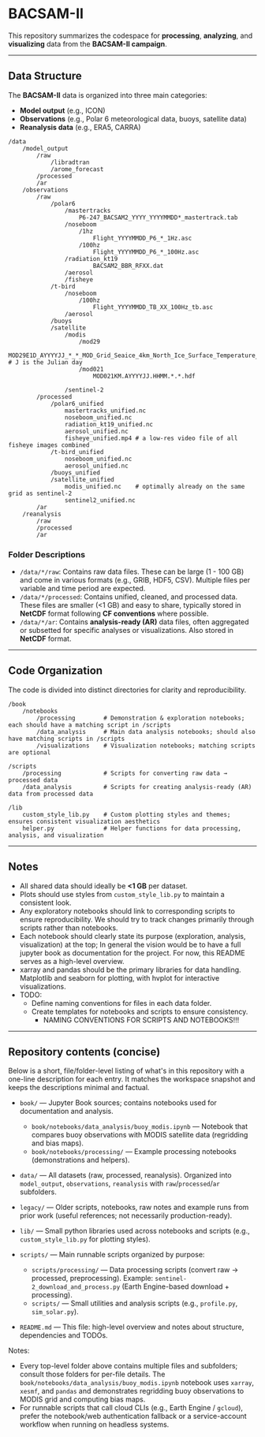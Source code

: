 # BACSAM-II

This repository summarizes the codespace for **processing**, **analyzing**, and **visualizing** data from the **BACSAM-II campaign**.

---

## Data Structure

The **BACSAM-II** data is organized into three main categories:

- **Model output** (e.g., ICON)
- **Observations** (e.g., Polar 6 meteorological data, buoys, satellite data)
- **Reanalysis data** (e.g., ERA5, CARRA)

```
/data
    /model_output
        /raw
            /libradtran
            /arome_forecast
        /processed
        /ar
    /observations
        /raw
            /polar6
                /mastertracks
                    P6-247_BACSAM2_YYYY_YYYYMMDD*_mastertrack.tab
                /noseboom
                    /1hz
                        Flight_YYYYMMDD_P6_*_1Hz.asc
                    /100hz
                        Flight_YYYYMMDD_P6_*_100Hz.asc
                /radiation_kt19
                        BACSAM2_BBR_RFXX.dat
                /aerosol
                /fisheye
            /t-bird
                /noseboom
                    /100hz
                        Flight_YYYYMMDD_TB_XX_100Hz_tb.asc
                /aerosol
            /buoys
            /satellite
                /modis
                    /mod29
                        MOD29E1D_AYYYYJJ_*_*_MOD_Grid_Seaice_4km_North_Ice_Surface_Temperature_NP_*.tif # J is the Julian day
                    /mod021
                        MOD021KM.AYYYYJJ.HHMM.*.*.hdf

                /sentinel-2
        /processed
            /polar6_unified
                mastertracks_unified.nc
                noseboom_unified.nc
                radiation_kt19_unified.nc
                aerosol_unified.nc
                fisheye_unified.mp4 # a low-res video file of all fisheye images combined
            /t-bird_unified
                noseboom_unified.nc
                aerosol_unified.nc
            /buoys_unified
            /satellite_unified
                modis_unified.nc    # optimally already on the same grid as sentinel-2
                sentinel2_unified.nc
        /ar
    /reanalysis
        /raw
        /processed
        /ar
```

### Folder Descriptions

- `/data/*/raw`: Contains raw data files. These can be large (1 - 100 GB) and come in various formats (e.g., GRIB, HDF5, CSV). Multiple files per variable and time period are expected.  
- `/data/*/processed`: Contains unified, cleaned, and processed data. These files are smaller (<1 GB) and easy to share, typically stored in **NetCDF** format following **CF conventions** where possible.  
- `/data/*/ar`: Contains **analysis-ready (AR)** data files, often aggregated or subsetted for specific analyses or visualizations. Also stored in **NetCDF** format.

---

## Code Organization

The code is divided into distinct directories for clarity and reproducibility.

```
/book
    /notebooks
        /processing        # Demonstration & exploration notebooks; each should have a matching script in /scripts
        /data_analysis     # Main data analysis notebooks; should also have matching scripts in /scripts
        /visualizations    # Visualization notebooks; matching scripts are optional

/scripts
    /processing            # Scripts for converting raw data → processed data
    /data_analysis         # Scripts for creating analysis-ready (AR) data from processed data

/lib
    custom_style_lib.py    # Custom plotting styles and themes; ensures consistent visualization aesthetics
    helper.py              # Helper functions for data processing, analysis, and visualization
```

---

## Notes

- All shared data should ideally be **<1 GB** per dataset.  
- Plots should use styles from `custom_style_lib.py` to maintain a consistent look.  
- Any exploratory notebooks should link to corresponding scripts to ensure reproducibility. We should try to track changes primarily through scripts rather than notebooks. 
- Each notebook should clearly state its purpose (exploration, analysis, visualization) at the top; In general the vision would be to have a full jupyter book as documentation for the project. For now, this README serves as a high-level overview.
- xarray and pandas should be the primary libraries for data handling. Matplotlib and seaborn for plotting, with hvplot for interactive visualizations.
- TODO:
    - Define naming conventions for files in each data folder.
    - Create templates for notebooks and scripts to ensure consistency.
        - NAMING CONVENTIONS FOR SCRIPTS AND NOTEBOOKS!!! 
---

## Repository contents (concise)

Below is a short, file/folder-level listing of what's in this repository with a one-line description for each entry. It matches the workspace snapshot and keeps the descriptions minimal and factual.

- `book/` — Jupyter Book sources; contains notebooks used for documentation and analysis.
    - `book/notebooks/data_analysis/buoy_modis.ipynb` — Notebook that compares buoy observations with MODIS satellite data (regridding and bias maps).
    - `book/notebooks/processing/` — Example processing notebooks (demonstrations and helpers).

- `data/` — All datasets (raw, processed, reanalysis). Organized into `model_output`, `observations`, `reanalysis` with `raw`/`processed`/`ar` subfolders.

- `legacy/` — Older scripts, notebooks, raw notes and example runs from prior work (useful references; not necessarily production-ready).

- `lib/` — Small python libraries used across notebooks and scripts (e.g., `custom_style_lib.py` for plotting styles).

- `scripts/` — Main runnable scripts organized by purpose:
    - `scripts/processing/` — Data processing scripts (convert raw → processed, preprocessing). Example: `sentinel-2_download_and_process.py` (Earth Engine-based download + processing).
    - `scripts/` — Small utilities and analysis scripts (e.g., `profile.py`, `sim_solar.py`).

- `README.md` — This file: high-level overview and notes about structure, dependencies and TODOs.

Notes:
- Every top-level folder above contains multiple files and subfolders; consult those folders for per-file details. The `book/notebooks/data_analysis/buoy_modis.ipynb` notebook uses `xarray`, `xesmf`, and `pandas` and demonstrates regridding buoy observations to MODIS grid and computing bias maps.
- For runnable scripts that call cloud CLIs (e.g., Earth Engine / `gcloud`), prefer the notebook/web authentication fallback or a service-account workflow when running on headless systems.

